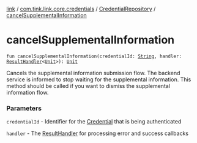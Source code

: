 [link](../../index.md) / [com.tink.link.core.credentials](../index.md) / [CredentialRepository](index.md) / [cancelSupplementalInformation](./cancel-supplemental-information.md)

# cancelSupplementalInformation

`fun cancelSupplementalInformation(credentialId: `[`String`](https://kotlinlang.org/api/latest/jvm/stdlib/kotlin/-string/index.html)`, handler: `[`ResultHandler`](../../com.tink.service.handler/-result-handler/index.md)`<`[`Unit`](https://kotlinlang.org/api/latest/jvm/stdlib/kotlin/-unit/index.html)`>): `[`Unit`](https://kotlinlang.org/api/latest/jvm/stdlib/kotlin/-unit/index.html)

Cancels the supplemental information submission flow.
The backend service is informed to stop waiting for the supplemental information.
This method should be called if you want to dismiss the supplemental information flow.

### Parameters

`credentialId` - Identifier for the [Credential](../../com.tink.model.credential/-credential/index.md) that is being authenticated

`handler` - The [ResultHandler](../../com.tink.service.handler/-result-handler/index.md) for processing error and success callbacks